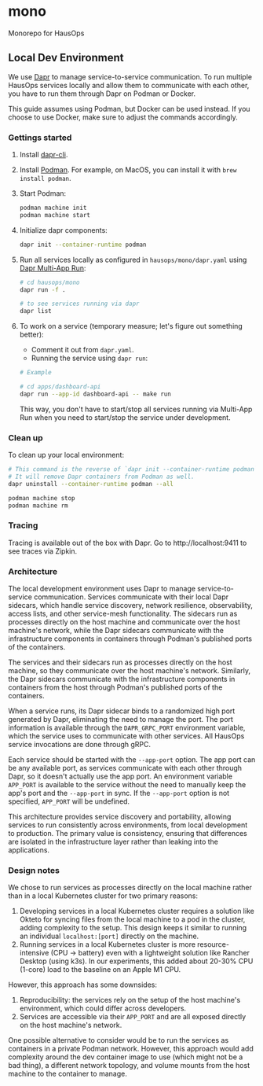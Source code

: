 # mono

Monorepo for HausOps

## Local Dev Environment

We use [Dapr](https://dapr.io/) to manage service-to-service communication. To run multiple HausOps services locally and allow them to communicate with each other, you have to run them through Dapr on Podman or Docker.

This guide assumes using Podman, but Docker can be used instead. If you choose to use Docker, make sure to adjust the commands accordingly.

### Gettings started

1. Install [dapr-cli](https://docs.dapr.io/getting-started/install-dapr-cli/).
1. Install [Podman](https://podman.io/getting-started/installation). For example, on MacOS, you can install it with `brew install podman`.
1. Start Podman:

   ```sh
   podman machine init
   podman machine start
   ```

1. Initialize dapr components:

   ```sh
   dapr init --container-runtime podman
   ```

1. Run all services locally as configured in `hausops/mono/dapr.yaml` using [Dapr Multi-App Run](https://docs.dapr.io/developing-applications/local-development/multi-app-dapr-run/multi-app-overview/):

   ```sh
   # cd hausops/mono
   dapr run -f .

   # to see services running via dapr
   dapr list
   ```

1. To work on a service (temporary measure; let's figure out something better):

   - Comment it out from `dapr.yaml`.
   - Running the service using `dapr run`:

   ```sh
   # Example

   # cd apps/dashboard-api
   dapr run --app-id dashboard-api -- make run
   ```

   This way, you don't have to start/stop all services running via Multi-App Run when you need to start/stop the service under development.

### Clean up

To clean up your local environment:

```sh
# This command is the reverse of `dapr init --container-runtime podman`.
# It will remove Dapr containers from Podman as well.
dapr uninstall --container-runtime podman --all

podman machine stop
podman machine rm
```

### Tracing

Tracing is available out of the box with Dapr. Go to http://localhost:9411 to see traces via Zipkin.

### Architecture

The local development environment uses Dapr to manage service-to-service communication. Services communicate with their local Dapr sidecars, which handle service discovery, network resilience, observability, access lists, and other service-mesh functionality. The sidecars run as processes directly on the host machine and communicate over the host machine's network, while the Dapr sidecars communicate with the infrastructure components in containers through Podman's published ports of the containers.

The services and their sidecars run as processes directly on the host machine, so they communicate over the host machine's network. Similarly, the Dapr sidecars communicate with the infrastructure components in containers from the host through Podman's published ports of the containers.

When a service runs, its Dapr sidecar binds to a randomized high port generated by Dapr, eliminating the need to manage the port. The port information is available through the `DAPR_GRPC_PORT` environment variable, which the service uses to communicate with other services. All HausOps service invocations are done through gRPC.

Each service should be started with the `--app-port` option. The app port can be any available port, as services communicate with each other through Dapr, so it doesn't actually use the app port. An environment variable `APP_PORT` is available to the service without the need to manually keep the app's port and the `--app-port` in sync. If the `--app-port` option is not specified, `APP_PORT` will be undefined.

This architecture provides service discovery and portability, allowing services to run consistently across environments, from local development to production. The primary value is consistency, ensuring that differences are isolated in the infrastructure layer rather than leaking into the applications.

### Design notes

We chose to run services as processes directly on the local machine rather than in a local Kubernetes cluster for two primary reasons:

1. Developing services in a local Kubernetes cluster requires a solution like Okteto for syncing files from the local machine to a pod in the cluster, adding complexity to the setup. This design keeps it similar to running an individual `localhost:[port]` directly on the machine.
1. Running services in a local Kubernetes cluster is more resource-intensive (CPU -> battery) even with a lightweight solution like Rancher Desktop (using k3s). In our experiments, this added about 20-30% CPU (1-core) load to the baseline on an Apple M1 CPU.

However, this approach has some downsides:

1. Reproducibility: the services rely on the setup of the host machine's environment, which could differ across developers.
1. Services are accessible via their `APP_PORT` and are all exposed directly on the host machine's network.

One possible alternative to consider would be to run the services as containers in a private Podman network. However, this approach would add complexity around the dev container image to use (which might not be a bad thing), a different network topology, and volume mounts from the host machine to the container to manage.
